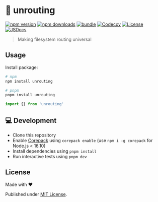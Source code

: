 # 📍 unrouting

[![npm version][npm-version-src]][npm-version-href]
[![npm downloads][npm-downloads-src]][npm-downloads-href]
[![bundle][bundle-src]][bundle-href]
[![Codecov][codecov-src]][codecov-href]
[![License][license-src]][license-href]
[![JSDocs][jsdocs-src]][jsdocs-href]

> Making filesystem routing universal

## Usage

Install package:

```sh
# npm
npm install unrouting

# pnpm
pnpm install unrouting
```

```js
import {} from 'unrouting'
```

## 💻 Development

- Clone this repository
- Enable [Corepack](https://github.com/nodejs/corepack) using `corepack enable` (use `npm i -g corepack` for Node.js < 16.10)
- Install dependencies using `pnpm install`
- Run interactive tests using `pnpm dev`

## License

Made with ❤️

Published under [MIT License](./LICENCE).

<!-- Badges -->

[npm-version-src]: https://img.shields.io/npm/v/unrouting?style=flat&colorA=18181B&colorB=F0DB4F
[npm-version-href]: https://npmjs.com/package/unrouting
[npm-downloads-src]: https://img.shields.io/npm/dm/unrouting?style=flat&colorA=18181B&colorB=F0DB4F
[npm-downloads-href]: https://npmjs.com/package/unrouting
[codecov-src]: https://img.shields.io/codecov/c/gh/unjs/unrouting/main?style=flat&colorA=18181B&colorB=F0DB4F
[codecov-href]: https://codecov.io/gh/unjs/unrouting
[bundle-src]: https://img.shields.io/bundlephobia/minzip/unrouting?style=flat&colorA=18181B&colorB=F0DB4F
[bundle-href]: https://bundlephobia.com/result?p=unrouting
[license-src]: https://img.shields.io/github/license/unjs/unrouting.svg?style=flat&colorA=18181B&colorB=F0DB4F
[license-href]: https://github.com/unjs/unrouting/blob/main/LICENSE
[jsdocs-src]: https://img.shields.io/badge/jsDocs.io-reference-18181B?style=flat&colorA=18181B&colorB=F0DB4F
[jsdocs-href]: https://www.jsdocs.io/package/unrouting
